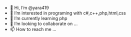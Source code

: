 - 👋 Hi, I’m @yara419
- 👀 I’m interested in programing with c#,c++,php,html,css
- 🌱 I’m currently learning php
- 💞️ I’m looking to collaborate on ...
- 📫 How to reach me ...

<!---
yara419/yara419 is a ✨ special ✨ repository because its `README.md` (this file) appears on your GitHub profile.
You can click the Preview link to take a look at your changes.
--->
